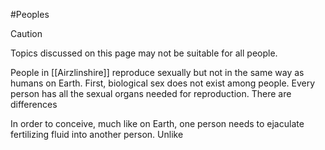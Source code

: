 #Peoples 

> [!caution] 
> Topics discussed on this page may not be suitable for all people.

People in [[Airzlinshire]] reproduce sexually but not in the same way as humans on Earth. First, biological sex does not exist among people. Every person has all the sexual organs needed for reproduction. There are differences

In order to conceive, much like on Earth, one person needs to ejaculate fertilizing fluid into another person. Unlike 